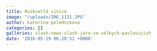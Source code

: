 ```yaml
---
title: Rozkvetlá vinice
image: "/uploads/IMG_1131.JPG"
author: katerina-polednikova
categories: []
galleries: slash-news-slash-jaro-ve-velkych-pavlovicich
date: '2016-05-29 06:10:51 +0000'
---
```

